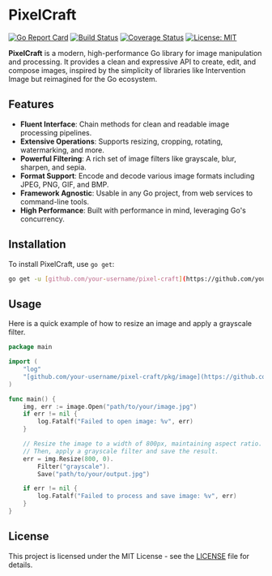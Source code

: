 # PixelCraft

[![Go Report Card](https://goreportcard.com/badge/github.com/user/pixel-craft)](https://goreportcard.com/report/github.com/user/pixel-craft)
[![Build Status](https://img.shields.io/travis/com/user/pixel-craft.svg?style=flat-square)](https://travis-ci.com/user/pixel-craft)
[![Coverage Status](https://img.shields.io/coveralls/github/user/pixel-craft/main.svg?style=flat-square)](https://coveralls.io/github/user/pixel-craft?branch=main)
[![License: MIT](https://img.shields.io/badge/License-MIT-yellow.svg?style=flat-square)](https://opensource.org/licenses/MIT)

**PixelCraft** is a modern, high-performance Go library for image manipulation and processing. It provides a clean and expressive API to create, edit, and compose images, inspired by the simplicity of libraries like Intervention Image but reimagined for the Go ecosystem.

## Features

- **Fluent Interface**: Chain methods for clean and readable image processing pipelines.
- **Extensive Operations**: Supports resizing, cropping, rotating, watermarking, and more.
- **Powerful Filtering**: A rich set of image filters like grayscale, blur, sharpen, and sepia.
- **Format Support**: Encode and decode various image formats including JPEG, PNG, GIF, and BMP.
- **Framework Agnostic**: Usable in any Go project, from web services to command-line tools.
- **High Performance**: Built with performance in mind, leveraging Go's concurrency.

## Installation

To install PixelCraft, use `go get`:

```bash
go get -u [github.com/your-username/pixel-craft](https://github.com/your-username/pixel-craft)
```

## Usage

Here is a quick example of how to resize an image and apply a grayscale filter.

```go
package main

import (
    "log"
    "[github.com/your-username/pixel-craft/pkg/image](https://github.com/your-username/pixel-craft/pkg/image)"
)

func main() {
    img, err := image.Open("path/to/your/image.jpg")
    if err != nil {
        log.Fatalf("Failed to open image: %v", err)
    }

    // Resize the image to a width of 800px, maintaining aspect ratio.
    // Then, apply a grayscale filter and save the result.
    err = img.Resize(800, 0).
        Filter("grayscale").
        Save("path/to/your/output.jpg")

    if err != nil {
        log.Fatalf("Failed to process and save image: %v", err)
    }
}
```

## License

This project is licensed under the MIT License - see the [LICENSE](LICENSE) file for details.